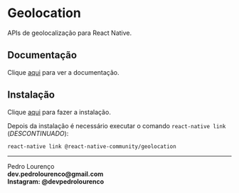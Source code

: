 # Geolocation

APIs de geolocalização para React Native.

## Documentação

Clique [aqui](https://github.com/react-native-community/react-native-geolocation) para ver a documentação.

## Instalação

Clique [aqui](https://www.npmjs.com/package/@react-native-community/geolocation) para fazer a instalação.

Depois da instalação é necessário executar o comando `react-native link` (_DESCONTINUADO_):

```
react-native link @react-native-community/geolocation
```

<hr>
<stong>Pedro Lourenço</strong><br>
<Strong>dev.pedrolourenco@gmail.com</strong><br>
<Strong>Instagram: @devpedrolourenco</strong>